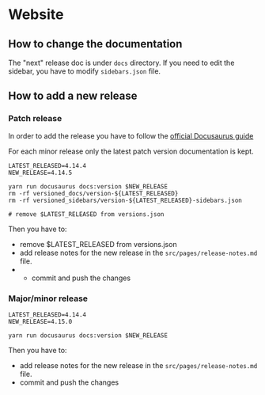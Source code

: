 # Website

## How to change the documentation
The "next" release doc is under `docs` directory. If you need to edit the sidebar, you have to modify `sidebars.json` file.

## How to add a new release
### Patch release
In order to add the release you have to follow the [official Docusaurus guide](https://docusaurus.io/docs/versioning#tagging-a-new-version)

For each minor release only the latest patch version documentation is kept.

```
LATEST_RELEASED=4.14.4
NEW_RELEASE=4.14.5

yarn run docusaurus docs:version $NEW_RELEASE
rm -rf versioned_docs/version-${LATEST_RELEASED}
rm -rf versioned_sidebars/version-${LATEST_RELEASED}-sidebars.json

# remove $LATEST_RELEASED from versions.json

```
Then you have to:
- remove $LATEST_RELEASED from versions.json
- add release notes for the new release in the `src/pages/release-notes.md` file.
- - commit and push the changes

### Major/minor release

```
LATEST_RELEASED=4.14.4
NEW_RELEASE=4.15.0

yarn run docusaurus docs:version $NEW_RELEASE

```
Then you have to:
- add release notes for the new release in the `src/pages/release-notes.md` file.
- commit and push the changes


